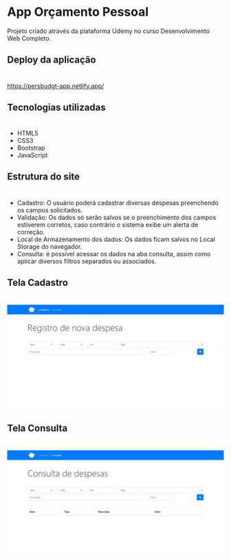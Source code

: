 # App Orçamento Pessoal
Projeto criado através da plataforma Udemy no curso Desenvolvimento Web Completo.
## Deploy da aplicação
#
https://persbudgt-app.netlify.app/

## Tecnologias utilizadas
#
+ HTML5
+ CSS3
+ Bootstrap
+ JavaScript

## Estrutura do site
#
+ Cadastro: O usuário poderá cadastrar diversas despesas preenchendo os campos solicitados.
+ Validação: Os dados só serão salvos se o preenchimento dos campos estiverem corretos, caso contrário o sistema exibe um alerta de correção.
+ Local de Armazenamento dos dados: Os dados ficam salvos no Local Storage do navegador.
+ Consulta: é possível acessar os dados na aba consulta, assim como aplicar diversos filtros separados ou associados.

## Tela Cadastro
#
<img src="./.github/tela-cadastro.png">

## Tela Consulta
#
<img src="./.github/tela-consulta.png">
